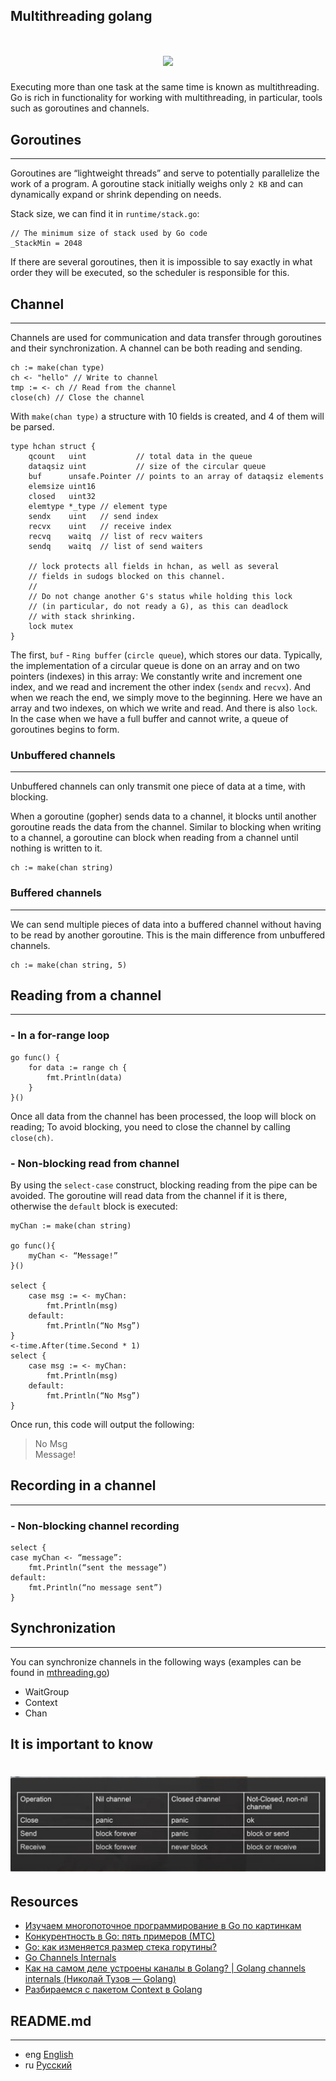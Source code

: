 ## Multithreading golang

<h1 align="center"><img class="goldT" src="../../img/concurrencyGo.jpeg"></h1>

Executing more than one task at the same time is known as multithreading. Go is rich in functionality
for working with multithreading, in particular, tools such as goroutines and channels.

## Goroutines
***

Goroutines are “lightweight threads” and serve to potentially parallelize the work of a program.
A goroutine stack initially weighs only `2 KB` and can dynamically expand or shrink depending on needs.

Stack size, we can find it in `runtime/stack.go`:
```golang
// The minimum size of stack used by Go code
_StackMin = 2048
```
If there are several goroutines, then it is impossible to say exactly in what order they will
be executed, so the scheduler is responsible for this.

## Channel
***

Channels are used for communication and data transfer through goroutines and their synchronization.
A channel can be both reading and sending.
```golang
ch := make(chan type)
ch <- "hello" // Write to channel
tmp := <- ch // Read from the channel
close(ch) // Close the channel
```

With `make(chan type)` a structure with 10 fields is created, and 4 of them will be parsed.
```golang
type hchan struct {
	qcount   uint           // total data in the queue
	dataqsiz uint           // size of the circular queue
	buf      unsafe.Pointer // points to an array of dataqsiz elements
	elemsize uint16
	closed   uint32
	elemtype *_type // element type
	sendx    uint   // send index
	recvx    uint   // receive index
	recvq    waitq  // list of recv waiters
	sendq    waitq  // list of send waiters

	// lock protects all fields in hchan, as well as several
	// fields in sudogs blocked on this channel.
	//
	// Do not change another G's status while holding this lock
	// (in particular, do not ready a G), as this can deadlock
	// with stack shrinking.
	lock mutex
}
```

The first, `buf` - `Ring buffer` (`circle queue`), which stores our data.
Typically, the implementation of a circular queue is done on an array and on two pointers (indexes) in this array:
We constantly write and increment one index, and we read and increment the other index (`sendx` and `recvx`).
And when we reach the end, we simply move to the beginning. Here we have an array and two indexes,
on which we write and read. And there is also `lock`.
In the case when we have a full buffer and cannot write, a queue of goroutines begins to form.

### Unbuffered channels
***
Unbuffered channels can only transmit one piece of data at a time, with blocking.

When a goroutine (gopher) sends data to a channel, it blocks until another goroutine reads the data from the channel.
Similar to blocking when writing to a channel, a goroutine can block when reading from a channel until nothing is written to it.
```golang
ch := make(chan string)
```

### Buffered channels
***

We can send multiple pieces of data into a buffered channel without having to be read by another goroutine.
This is the main difference from unbuffered channels.
```golang
ch := make(chan string, 5)
```

## Reading from a channel
***
### - In a for-range loop

```golang
go func() {
    for data := range сh {
        fmt.Println(data)
    }
}()
```
Once all data from the channel has been processed, the loop will block on reading;
To avoid blocking, you need to close the channel by calling `close(ch)`.

### - Non-blocking read from channel
By using the `select-case` construct, blocking reading from the pipe can be avoided.
The goroutine will read data from the channel if it is there, otherwise the `default` block is executed:

```golang
myChan := make(chan string)

go func(){
    myChan <- “Message!”
}()

select {
    case msg := <- myChan:
        fmt.Println(msg)
    default:
        fmt.Println(“No Msg”)
}
<-time.After(time.Second * 1)
select {
    case msg := <- myChan:
        fmt.Println(msg)
    default:
        fmt.Println(“No Msg”)
}
```

Once run, this code will output the following:
>No Msg  
Message!

## Recording in a channel
***
### - Non-blocking channel recording

```golang
select {
case myChan <- “message”:
    fmt.Println(“sent the message”)
default:
    fmt.Println(“no message sent”)
}
```

## Synchronization
***
You can synchronize channels in the following ways (examples can be found in [mthreading.go](https://github.com/lumorow/golang-interview-preparation/blob/main/Multithreading/mthreading.go))
- WaitGroup
- Context
- Chan

## It is important to know
<h1 align="center"><img class="goldT" src="../img/rwchan.jpeg"></h1>

## Resources
- [Изучаем многопоточное программирование в Go по картинкам](https://habr.com/ru/articles/412715/)
- [Конкурентность в Go: пять примеров (МТС)](https://habr.com/ru/companies/ru_mts/articles/680324/)
- [Go: как изменяется размер стека горутины?](https://habr.com/ru/companies/otus/articles/586108/)
- [Go Channels Internals](https://habr.com/ru/companies/oleg-bunin/articles/522742/)
- [Как на самом деле устроены каналы в Golang? | Golang channels internals (Николай Тузов — Golang)](https://www.youtube.com/watch?v=ZTJcaP4G4JM&ab_channel=%D0%9D%D0%B8%D0%BA%D0%BE%D0%BB%D0%B0%D0%B9%D0%A2%D1%83%D0%B7%D0%BE%D0%B2%E2%80%94Golang)
- [Разбираемся с пакетом Context в Golang](https://habr.com/ru/companies/nixys/articles/461723/)

## README.md
***

- eng [English](https://github.com/lumorow/golang-interview-preparation/blob/main/Multithreading/README.md)
- ru [Русский](https://github.com/lumorow/golang-interview-preparation/blob/main/Multithreading/readme/README.ru.md)